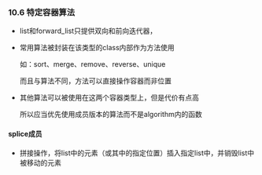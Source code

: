 ### 10.6 特定容器算法

* list和forward_list只提供双向和前向迭代器，

* 常用算法被封装在该类型的class内部作为方法使用

  如：sort、merge、remove、reverse、unique

  而且与算法不同，方法可以直接操作容器而非位置

* 其他算法可以被使用在这两个容器类型上，但是代价有点高

  所以应当优先使用成员版本的算法而不是algorithm内的函数

#### splice成员

* 拼接操作，将list中的元素（或其中的指定位置）插入指定list中，并销毁list中被移动的元素

